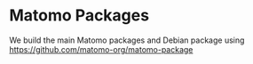 # Matomo Packages

We build the main Matomo packages and Debian package using https://github.com/matomo-org/matomo-package
